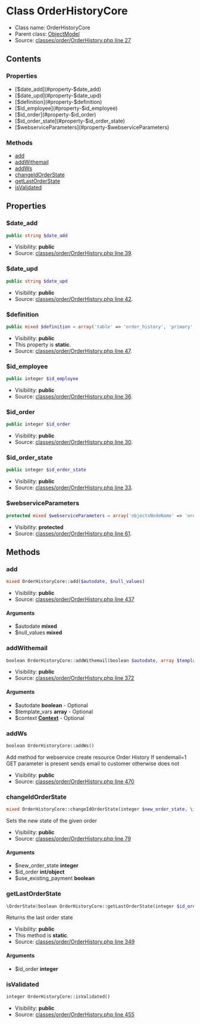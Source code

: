 Class OrderHistoryCore
=====================





* Class name: OrderHistoryCore
* Parent class: [ObjectModel](class.ObjectModelCore.md)
* Source: [classes/order/OrderHistory.php line 27](https://github.com/PrestaShop/PrestaShop/blob/1.6.0.1/classes/order/OrderHistory.php#L27)


Contents
--------


### Properties

* [$date_add](#property-$date_add)
* [$date_upd](#property-$date_upd)
* [$definition](#property-$definition)
* [$id_employee](#property-$id_employee)
* [$id_order](#property-$id_order)
* [$id_order_state](#property-$id_order_state)
* [$webserviceParameters](#property-$webserviceParameters)

### Methods

* [add](#method-add)
* [addWithemail](#method-addWithemail)
* [addWs](#method-addWs)
* [changeIdOrderState](#method-changeIdOrderState)
* [getLastOrderState](#method-getLastOrderState)
* [isValidated](#method-isValidated)




Properties
----------


### <a name="property-$date_add"></a>$date_add

```php
public string $date_add
```





* Visibility: **public**
* Source: [classes/order/OrderHistory.php line 39](https://github.com/PrestaShop/PrestaShop/blob/1.6.0.1/classes/order/OrderHistory.php#L39).


### <a name="property-$date_upd"></a>$date_upd

```php
public string $date_upd
```





* Visibility: **public**
* Source: [classes/order/OrderHistory.php line 42](https://github.com/PrestaShop/PrestaShop/blob/1.6.0.1/classes/order/OrderHistory.php#L42).


### <a name="property-$definition"></a>$definition

```php
public mixed $definition = array('table' => 'order_history', 'primary' => 'id_order_history', 'fields' => array('id_order' => array('type' => self::TYPE_INT, 'validate' => 'isUnsignedId', 'required' => true), 'id_order_state' => array('type' => self::TYPE_INT, 'validate' => 'isUnsignedId', 'required' => true), 'id_employee' => array('type' => self::TYPE_INT, 'validate' => 'isUnsignedId'), 'date_add' => array('type' => self::TYPE_DATE, 'validate' => 'isDate')))
```





* Visibility: **public**
* This property is **static**.
* Source: [classes/order/OrderHistory.php line 47](https://github.com/PrestaShop/PrestaShop/blob/1.6.0.1/classes/order/OrderHistory.php#L47).


### <a name="property-$id_employee"></a>$id_employee

```php
public integer $id_employee
```





* Visibility: **public**
* Source: [classes/order/OrderHistory.php line 36](https://github.com/PrestaShop/PrestaShop/blob/1.6.0.1/classes/order/OrderHistory.php#L36).


### <a name="property-$id_order"></a>$id_order

```php
public integer $id_order
```





* Visibility: **public**
* Source: [classes/order/OrderHistory.php line 30](https://github.com/PrestaShop/PrestaShop/blob/1.6.0.1/classes/order/OrderHistory.php#L30).


### <a name="property-$id_order_state"></a>$id_order_state

```php
public integer $id_order_state
```





* Visibility: **public**
* Source: [classes/order/OrderHistory.php line 33](https://github.com/PrestaShop/PrestaShop/blob/1.6.0.1/classes/order/OrderHistory.php#L33).


### <a name="property-$webserviceParameters"></a>$webserviceParameters

```php
protected mixed $webserviceParameters = array('objectsNodeName' => 'order_histories', 'fields' => array('id_order_state' => array('required' => true, 'xlink_resource' => 'order_states'), 'id_order' => array('xlink_resource' => 'orders')), 'objectMethods' => array('add' => 'addWs'))
```





* Visibility: **protected**
* Source: [classes/order/OrderHistory.php line 61](https://github.com/PrestaShop/PrestaShop/blob/1.6.0.1/classes/order/OrderHistory.php#L61).


Methods
-------


### <a name="method-add"></a>add

```php
mixed OrderHistoryCore::add($autodate, $null_values)
```





* Visibility: **public**
* Source: [classes/order/OrderHistory.php line 437](https://github.com/PrestaShop/PrestaShop/blob/1.6.0.1/classes/order/OrderHistory.php#L437)


#### Arguments
* $autodate **mixed**
* $null_values **mixed**



### <a name="method-addWithemail"></a>addWithemail

```php
boolean OrderHistoryCore::addWithemail(boolean $autodate, array $template_vars, \Context $context)
```





* Visibility: **public**
* Source: [classes/order/OrderHistory.php line 372](https://github.com/PrestaShop/PrestaShop/blob/1.6.0.1/classes/order/OrderHistory.php#L372)


#### Arguments
* $autodate **boolean** - Optional
* $template_vars **array** - Optional
* $context **[Context](class.ContextCore.md)** - Optional



### <a name="method-addWs"></a>addWs

```php
boolean OrderHistoryCore::addWs()
```

Add method for webservice create resource Order History
If sendemail=1 GET parameter is present sends email to customer otherwise does not



* Visibility: **public**
* Source: [classes/order/OrderHistory.php line 470](https://github.com/PrestaShop/PrestaShop/blob/1.6.0.1/classes/order/OrderHistory.php#L470)




### <a name="method-changeIdOrderState"></a>changeIdOrderState

```php
mixed OrderHistoryCore::changeIdOrderState(integer $new_order_state, \int/object $id_order, boolean $use_existing_payment)
```

Sets the new state of the given order



* Visibility: **public**
* Source: [classes/order/OrderHistory.php line 79](https://github.com/PrestaShop/PrestaShop/blob/1.6.0.1/classes/order/OrderHistory.php#L79)


#### Arguments
* $new_order_state **integer**
* $id_order **int/object**
* $use_existing_payment **boolean**



### <a name="method-getLastOrderState"></a>getLastOrderState

```php
\OrderState|boolean OrderHistoryCore::getLastOrderState(integer $id_order)
```

Returns the last order state



* Visibility: **public**
* This method is **static**.
* Source: [classes/order/OrderHistory.php line 349](https://github.com/PrestaShop/PrestaShop/blob/1.6.0.1/classes/order/OrderHistory.php#L349)


#### Arguments
* $id_order **integer**



### <a name="method-isValidated"></a>isValidated

```php
integer OrderHistoryCore::isValidated()
```





* Visibility: **public**
* Source: [classes/order/OrderHistory.php line 455](https://github.com/PrestaShop/PrestaShop/blob/1.6.0.1/classes/order/OrderHistory.php#L455)



